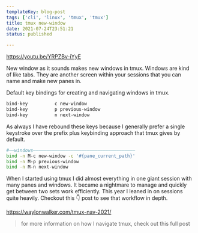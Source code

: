 ```yaml
---
templateKey: blog-post
tags: ['cli', 'linux', 'tmux', 'tmux']
title: tmux new-window
date: 2021-07-24T23:51:21
status: published

---
```


https://youtu.be/YRPZBv-iYyE

New window as it sounds makes new windows in tmux.  Windows are kind of like
tabs.  They are another screen within your sessions that you can name and make
new panes in.



Default key bindings for creating and navigating windows in tmux.

``` bash
bind-key          c new-window
bind-key          p previous-window
bind-key          n next-window
```

As always I have rebound these keys because I generally prefer a single
keystroke over the prefix plus keybinding approach that tmux gives by default.

``` bash
#――windows――――――――――――――――――――――――――――――――――――――
bind -n M-c new-window -c '#{pane_current_path}'
bind -n M-p previous-window
bind -n M-n next-window
```

When I started using tmux I did almost everything in one giant session with
many panes and windows.  It became a nightmare to manage and quickly get
between two sets work efficiently.  This year I leaned in on sessions quite
heavily.  Checkout this 👇 post to see that workflow in depth.

https://waylonwalker.com/tmux-nav-2021/

> for more information on how I navigate tmux, check out this full post
